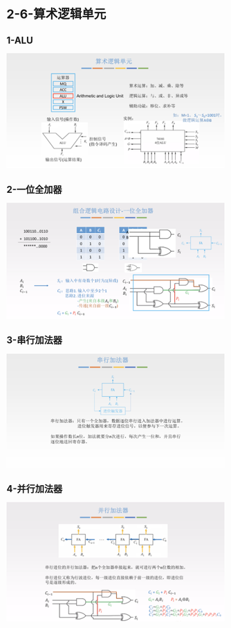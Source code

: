 # 2-6-算术逻辑单元

## 1-ALU

![](../../.gitbook/assets/image%20%28368%29.png)

## 2-一位全加器

![](../../.gitbook/assets/image%20%2899%29.png)

## 3-串行加法器

![](../../.gitbook/assets/image%20%2841%29.png)

## 4-并行加法器

![](../../.gitbook/assets/image%20%2867%29.png)

